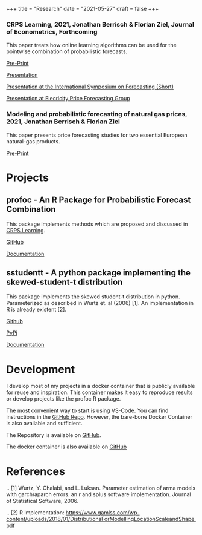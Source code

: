 +++
title = "Research"
date = "2021-05-27"
draft = false
+++

### CRPS Learning, 2021, Jonathan Berrisch & Florian Ziel, Journal of Econometrics, Forthcoming

This paper treats how online learning algorithms can be used for the pointwise combination of probabilistic forecasts.

[Pre-Print](https://arxiv.org/abs/2102.00968)

[Presentation](../slides/21_05_france)

[Presentation at the International Symposium on Forecasting (Short)](../slides/21_06_isf)

[Presentation at Elecricity Price Forecasting Group](../slides/21_11_epf)

### Modeling and probabilistic forecasting of natural gas prices, 2021, Jonathan Berrisch & Florian Ziel

This paper presents price forecasting studies for two essential European natural-gas products.

[Pre-Print](https://arxiv.org/abs/2010.06227) 

# Projects

## profoc - An R Package for Probabilistic Forecast Combination

This package implements methods which are proposed and discussed in [CRPS Learning](https://arxiv.org/abs/2102.00968).

[GitHub](https://github.com/BerriJ/profoc)

[Documentation](https://profoc.berrisch.biz/)

## sstudentt - A python package implementing the skewed-student-t distribution

This package implements the skewed student-t distribution in python. Parameterized as described in Wurtz et. al (2006) [1]. An implementation in R is already existent [2].

[Github](https://github.com/BerriJ/sstudentt/edit/master/README.rst)

[PyPi](https://pypi.org/project/sstudentt/)

[Documentation](https://sstudentt.readthedocs.io/en/latest/)

# Development

I develop most of my projects in a docker container that is publicly available for reuse and inspiration. This container makes it easy to reproduce results or develop projects like the profoc R package.

The most convenient way to start is using VS-Code. You can find instructions in the [GitHub Repo](https://github.com/BerriJ/devenv/tree/dev). However, the bare-bone Docker Container is also available and sufficient.

The Repository is available on [GitHub](https://github.com/BerriJ/devenv/tree/dev).

The docker container is also available on [GitHub](https://github.com/users/BerriJ/packages/container/devenv/versions)


# References

.. [1] Wurtz, Y. Chalabi, and L. Luksan. Parameter estimation of arma models with garch/aparch errors. an r and splus software implementation. Journal of Statistical Software, 2006.

.. [2] R Implementation: https://www.gamlss.com/wp-content/uploads/2018/01/DistributionsForModellingLocationScaleandShape.pdf